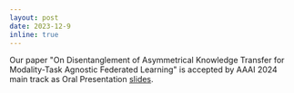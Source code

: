 ```yaml
---
layout: post
date: 2023-12-9
inline: true
---
```


Our paper "On Disentanglement of Asymmetrical Knowledge Transfer for Modality-Task Agnostic Federated Learning" is accepted by AAAI 2024 main track as Oral Presentation [slides](https://myuva-my.sharepoint.com/:p:/r/personal/jc4td_virginia_edu/_layouts/15/Doc.aspx?sourcedoc=%7BA27B67F0-B6C1-48F7-95A1-AE787D6ACC13%7D&file=AAAI-oral-2024-2-23.pptx&action=edit&mobileredirect=true&DefaultItemOpen=1&login_hint=jc4td%40virginia.edu&ct=1708933422269&wdOrigin=OFFICECOM-WEB.MAIN.EDGEWORTH&cid=9b374462-0414-4e88-9149-4c9c562a3c5f&wdPreviousSessionSrc=HarmonyWeb&wdPreviousSession=ab9209a3-7c82-4c7c-8ec4-fc7c6c9ddcb1).